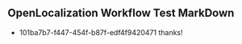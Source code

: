 ## OpenLocalization Workflow Test MarkDown
* 101ba7b7-f447-454f-b87f-edf4f9420471 
thanks!<!--HONumber=Mar16_HO4-->
